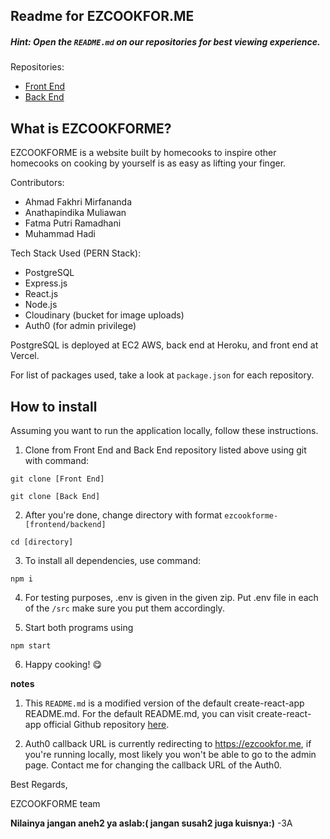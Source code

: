 ## Readme for EZCOOKFOR.ME

##### Hint: Open the `README.md` on our repositories for best viewing experience.

Repositories:

- [Front End](https://github.com/idahdam/ezcookforme-frontend)
- [Back End](https://github.com/idahdam/ezcookforme-backend)


## What is EZCOOKFORME?

EZCOOKFORME is a website built by homecooks to inspire other homecooks on cooking by yourself is as easy as lifting your finger.

Contributors:
- Ahmad Fakhri Mirfananda
- Anathapindika Muliawan
- Fatma Putri Ramadhani
- Muhammad Hadi


Tech Stack Used (PERN Stack):
- PostgreSQL 
- Express.js
- React.js
- Node.js
- Cloudinary (bucket for image uploads)
- Auth0 (for admin privilege)

PostgreSQL is deployed at EC2 AWS, back end at Heroku, and front end at Vercel.

For list of packages used, take a look at
`package.json` for each repository.

## How to install

Assuming you want to run the application locally, follow these instructions.

1. Clone from Front End and Back End repository listed above using git with command:

`git clone [Front End]`

`git clone [Back End]` 

2. After you're done, change directory with format
`ezcookforme-[frontend/backend]`

`cd [directory]`

3. To install all dependencies, use command:

`npm i`

4. For testing purposes, .env is given in the given zip.
Put .env file in each of the `/src` make sure you put them accordingly. 

5. Start both programs using

`npm start`

6. Happy cooking! 😋

**notes**

1. This `README.md` is a modified version of the default create-react-app README.md. For the default README.md, you can visit create-react-app official Github repository [here](https://github.com/facebook/create-react-app).

2. Auth0 callback URL is currently redirecting to https://ezcookfor.me, if you're running locally, most likely you won't be able to go to the admin page. Contact me for changing the callback URL of the Auth0. 


Best Regards,

EZCOOKFORME team

**Nilainya jangan aneh2 ya aslab:(
    jangan susah2 juga kuisnya:)** -3A

